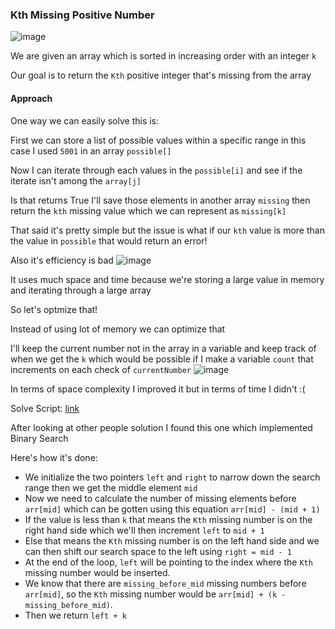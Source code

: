 <h3> Kth Missing Positive Number </h3>

![image](https://github.com/h4ckyou/h4ckyou.github.io/assets/127159644/4dbc6d56-931c-4485-8f1e-265b6ea8af02)

We are given an array which is sorted in increasing order with an integer `k`

Our goal is to return the `Kth` positive integer that's missing from the array

#### Approach

One way we can easily solve this is:

First we can store a list of possible values within a specific range in this case I used `5001` in an array `possible[]`

Now I can iterate through each values in the `possible[i]` and see if the iterate isn't among the `array[j]`

Is that returns True I'll save those elements in another array `missing` then return the `kth` missing value which we can represent as `missing[k]`

That said it's pretty simple but the issue is what if our `kth` value is more than the value in `possible` that would return an error!

Also it's efficiency is bad
![image](https://github.com/h4ckyou/h4ckyou.github.io/assets/127159644/8a75efa6-48a9-4b05-b031-326b88cb4949)

It uses much space and time because we're storing a large value in memory and iterating through a large array

So let's optmize that!

Instead of using lot of memory we can optimize that 

I'll keep the current number not in the array in a variable and keep track of when we get the `k` which would be possible if I make a variable `count` that increments on each check of `currentNumber`
![image](https://github.com/h4ckyou/h4ckyou.github.io/assets/127159644/9b854c11-952a-48a7-af69-048012c3c34a)

In terms of space complexity I improved it but in terms of time I didn't :(

Solve Script: [link](https://github.com/h4ckyou/h4ckyou.github.io/blob/main/posts/programming/Leetcode/Kth%20Missing%20Positive%20Number/solve.py)

After looking at other people solution I found this one which implemented Binary Search

Here's how it's done: 
- We initialize the two pointers `left` and `right` to narrow down the search range then we get the middle element `mid`
- Now we need to calculate the number of missing elements before `arr[mid]` which can be gotten using this equation `arr[mid] - (mid + 1)`
- If the value is less than `k` that means the `Kth` missing number is on the right hand side which we'll then increment `left` to `mid + 1`
- Else that means the `Kth` missing number is on the left hand side and we can then shift our search space to the left using `right = mid - 1`
- At the end of the loop, `left` will be pointing to the index where the `Kth` missing number would be inserted.
- We know that there are `missing_before_mid` missing numbers before `arr[mid]`, so the `Kth` missing number would be `arr[mid] + (k - missing_before_mid)`.
- Then we return `left + k`


